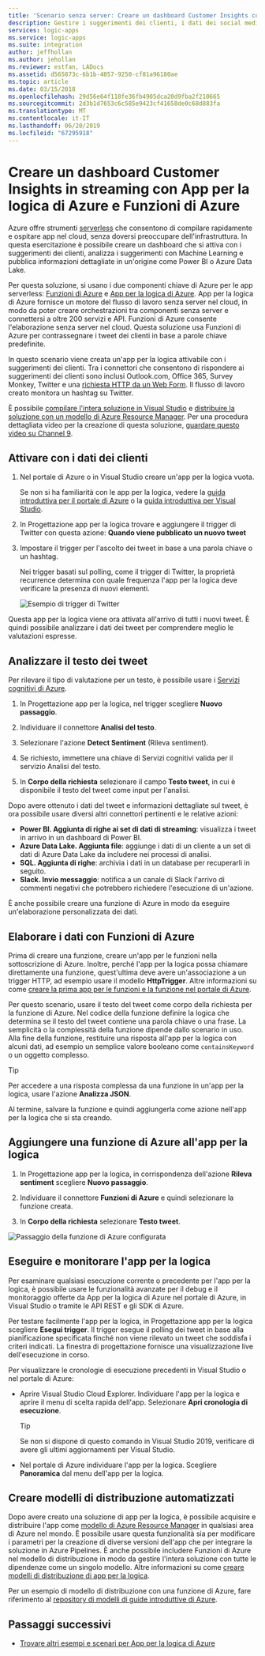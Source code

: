 ```yaml
---
title: 'Scenario senza server: Creare un dashboard Customer Insights con Servizi di Azure | Microsoft Docs'
description: Gestire i suggerimenti dei clienti, i dati dei social media e altro ancora creando un dashboard Customer Insights con App per la logica di Azure e Funzioni di Azure
services: logic-apps
ms.service: logic-apps
ms.suite: integration
author: jeffhollan
ms.author: jehollan
ms.reviewer: estfan, LADocs
ms.assetid: d565873c-6b1b-4057-9250-cf81a96180ae
ms.topic: article
ms.date: 03/15/2018
ms.openlocfilehash: 29d56e64f118fe36fb4905dca20d9fba2f210665
ms.sourcegitcommit: 2d3b1d7653c6c585e9423cf41658de0c68d883fa
ms.translationtype: MT
ms.contentlocale: it-IT
ms.lasthandoff: 06/20/2019
ms.locfileid: "67295918"
---
```

# <a name="create-streaming-customer-insights-dashboard-with-azure-logic-apps-and-azure-functions"></a>Creare un dashboard Customer Insights in streaming con App per la logica di Azure e Funzioni di Azure

Azure offre strumenti [serverless](https://azure.microsoft.com/solutions/serverless/) che consentono di compilare rapidamente e ospitare app nel cloud, senza doversi preoccupare dell'infrastruttura. In questa esercitazione è possibile creare un dashboard che si attiva con i suggerimenti dei clienti, analizza i suggerimenti con Machine Learning e pubblica informazioni dettagliate in un'origine come Power BI o Azure Data Lake.

Per questa soluzione, si usano i due componenti chiave di Azure per le app serverless: [Funzioni di Azure](https://azure.microsoft.com/services/functions/) e [App per la logica di Azure](https://azure.microsoft.com/services/logic-apps/).
App per la logica di Azure fornisce un motore del flusso di lavoro senza server nel cloud, in modo da poter creare orchestrazioni tra componenti senza server e connettersi a oltre 200 servizi e API. Funzioni di Azure consente l'elaborazione senza server nel cloud. Questa soluzione usa Funzioni di Azure per contrassegnare i tweet dei clienti in base a parole chiave predefinite.

In questo scenario viene creata un'app per la logica attivabile con i suggerimenti dei clienti. Tra i connettori che consentono di rispondere ai suggerimenti dei clienti sono inclusi Outlook.com, Office 365, Survey Monkey, Twitter e una [richiesta HTTP da un Web Form](https://blogs.msdn.microsoft.com/logicapps/2017/01/30/calling-a-logic-app-from-an-html-form/). Il flusso di lavoro creato monitora un hashtag su Twitter.

È possibile [compilare l'intera soluzione in Visual Studio](../logic-apps/quickstart-create-logic-apps-with-visual-studio.md) e [distribuire la soluzione con un modello di Azure Resource Manager](../logic-apps/logic-apps-create-deploy-template.md). Per una procedura dettagliata video per la creazione di questa soluzione, [guardare questo video su Channel 9](https://aka.ms/logicappsdemo). 

## <a name="trigger-on-customer-data"></a>Attivare con i dati dei clienti

1. Nel portale di Azure o in Visual Studio creare un'app per la logica vuota. 

   Se non si ha familiarità con le app per la logica, vedere la [guida introduttiva per il portale di Azure](../logic-apps/quickstart-create-first-logic-app-workflow.md) o la [guida introduttiva per Visual Studio](../logic-apps/quickstart-create-logic-apps-with-visual-studio.md).

2. In Progettazione app per la logica trovare e aggiungere il trigger di Twitter con questa azione: **Quando viene pubblicato un nuovo tweet**

3. Impostare il trigger per l'ascolto dei tweet in base a una parola chiave o un hashtag.

   Nei trigger basati sul polling, come il trigger di Twitter, la proprietà recurrence determina con quale frequenza l'app per la logica deve verificare la presenza di nuovi elementi.

   ![Esempio di trigger di Twitter][1]

Questa app per la logica viene ora attivata all'arrivo di tutti i nuovi tweet. È quindi possibile analizzare i dati dei tweet per comprendere meglio le valutazioni espresse. 

## <a name="analyze-tweet-text"></a>Analizzare il testo dei tweet

Per rilevare il tipo di valutazione per un testo, è possibile usare i [Servizi cognitivi di Azure](https://azure.microsoft.com/services/cognitive-services/).

1. In Progettazione app per la logica, nel trigger scegliere **Nuovo passaggio**.

2. Individuare il connettore **Analisi del testo**.

3. Selezionare l'azione **Detect Sentiment** (Rileva sentiment).

4. Se richiesto, immettere una chiave di Servizi cognitivi valida per il servizio Analisi del testo.

5. In **Corpo della richiesta** selezionare il campo **Testo tweet**, in cui è disponibile il testo del tweet come input per l'analisi.

Dopo avere ottenuto i dati del tweet e informazioni dettagliate sul tweet, è ora possibile usare diversi altri connettori pertinenti e le relative azioni:

* **Power BI. Aggiunta di righe ai set di dati di streaming**: visualizza i tweet in arrivo in un dashboard di Power BI.
* **Azure Data Lake. Aggiunta file**: aggiunge i dati di un cliente a un set di dati di Azure Data Lake da includere nei processi di analisi.
* **SQL. Aggiunta di righe**: archivia i dati in un database per recuperarli in seguito.
* **Slack. Invio messaggio**: notifica a un canale di Slack l'arrivo di commenti negativi che potrebbero richiedere l'esecuzione di un'azione.

È anche possibile creare una funzione di Azure in modo da eseguire un'elaborazione personalizzata dei dati. 

## <a name="process-data-with-azure-functions"></a>Elaborare i dati con Funzioni di Azure

Prima di creare una funzione, creare un'app per le funzioni nella sottoscrizione di Azure. Inoltre, perché l'app per la logica possa chiamare direttamente una funzione, quest'ultima deve avere un'associazione a un trigger HTTP, ad esempio usare il modello **HttpTrigger**. Altre informazioni su come [creare la prima app per le funzioni e la funzione nel portale di Azure](../azure-functions/functions-create-first-azure-function-azure-portal.md).

Per questo scenario, usare il testo del tweet come corpo della richiesta per la funzione di Azure. Nel codice della funzione definire la logica che determina se il testo del tweet contiene una parola chiave o una frase. La semplicità o la complessità della funzione dipende dallo scenario in uso.
Alla fine della funzione, restituire una risposta all'app per la logica con alcuni dati, ad esempio un semplice valore booleano come `containsKeyword` o un oggetto complesso.

> [!TIP]
> Per accedere a una risposta complessa da una funzione in un'app per la logica, usare l'azione **Analizza JSON**.

Al termine, salvare la funzione e quindi aggiungerla come azione nell'app per la logica che si sta creando.

## <a name="add-azure-function-to-logic-app"></a>Aggiungere una funzione di Azure all'app per la logica

1. In Progettazione app per la logica, in corrispondenza dell'azione **Rileva sentiment** scegliere **Nuovo passaggio**.

2. Individuare il connettore **Funzioni di Azure** e quindi selezionare la funzione creata.

3. In **Corpo della richiesta** selezionare **Testo tweet**.

![Passaggio della funzione di Azure configurata][2]

## <a name="run-and-monitor-your-logic-app"></a>Eseguire e monitorare l'app per la logica

Per esaminare qualsiasi esecuzione corrente o precedente per l'app per la logica, è possibile usare le funzionalità avanzate per il debug e il monitoraggio offerte da App per la logica di Azure nel portale di Azure, in Visual Studio o tramite le API REST e gli SDK di Azure.

Per testare facilmente l'app per la logica, in Progettazione app per la logica scegliere **Esegui trigger**. Il trigger esegue il polling dei tweet in base alla pianificazione specificata finché non viene rilevato un tweet che soddisfa i criteri indicati. La finestra di progettazione fornisce una visualizzazione live dell'esecuzione in corso.

Per visualizzare le cronologie di esecuzione precedenti in Visual Studio o nel portale di Azure: 

* Aprire Visual Studio Cloud Explorer. Individuare l'app per la logica e aprire il menu di scelta rapida dell'app. Selezionare **Apri cronologia di esecuzione**.

  > [!TIP]
  > Se non si dispone di questo comando in Visual Studio 2019, verificare di avere gli ultimi aggiornamenti per Visual Studio.

* Nel portale di Azure individuare l'app per la logica. Scegliere **Panoramica** dal menu dell'app per la logica. 

## <a name="create-automated-deployment-templates"></a>Creare modelli di distribuzione automatizzati

Dopo avere creato una soluzione di app per la logica, è possibile acquisire e distribuire l'app come [modello di Azure Resource Manager](../azure-resource-manager/resource-group-overview.md#template-deployment) in qualsiasi area di Azure nel mondo. È possibile usare questa funzionalità sia per modificare i parametri per la creazione di diverse versioni dell'app che per integrare la soluzione in Azure Pipelines. È anche possibile includere Funzioni di Azure nel modello di distribuzione in modo da gestire l'intera soluzione con tutte le dipendenze come un singolo modello. Altre informazioni su come [creare modelli di distribuzione di app per la logica](../logic-apps/logic-apps-create-deploy-template.md).

Per un esempio di modello di distribuzione con una funzione di Azure, fare riferimento al [repository di modelli di guide introduttive di Azure](https://github.com/Azure/azure-quickstart-templates/tree/master/101-function-app-create-dynamic).

## <a name="next-steps"></a>Passaggi successivi

* [Trovare altri esempi e scenari per App per la logica di Azure](logic-apps-examples-and-scenarios.md)

<!-- Image References -->
[1]: ./media/logic-apps-scenario-social-serverless/twitter.png
[2]: ./media/logic-apps-scenario-social-serverless/function.png
